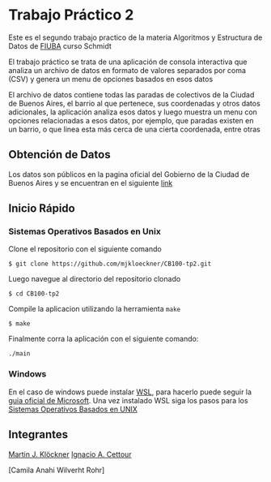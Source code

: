 # Trabajo Práctico 2

Este es el segundo trabajo practico de la materia Algoritmos y Estructura de
Datos de [FIUBA](https://en.wikipedia.org/wiki/Faculty_of_Engineering,_University_of_Buenos_Aires) curso Schmidt

El trabajo práctico se trata de una aplicación de consola interactiva que
analiza un archivo de datos en formato de valores separados por coma (CSV) y
genera un menu de opciones basados en esos datos

El archivo de datos contiene todas las paradas de colectivos de la Ciudad de
Buenos Aires, el barrio al que pertenece, sus coordenadas y otros datos
adicionales, la aplicación analiza esos datos y luego muestra un menu con
opciones relacionadas a esos datos, por ejemplo, que paradas existen en un
barrio, o que linea esta más cerca de una cierta coordenada, entre otras

## Obtención de Datos 

Los datos son públicos en la pagina oficial del Gobierno de la Ciudad de Buenos
Aires y se encuentran en el siguiente [link](https://data.buenosaires.gob.ar/dataset/colectivos-paradas)

## Inicio Rápido

### Sistemas Operativos Basados en Unix 

Clone el repositorio con el siguiente comando

```console
$ git clone https://github.com/mjkloeckner/CB100-tp2.git
```

Luego navegue al directorio del repositorio clonado

```console
$ cd CB100-tp2
```

Compile la aplicacion utilizando la herramienta `make`

```console
$ make
```

Finalmente corra la aplicación con el siguiente comando: 

```console
./main
```

### Windows

En el caso de windows puede instalar
[WSL](https://en.wikipedia.org/wiki/Windows_Subsystem_for_Linux), para hacerlo
puede seguir la [guia oficial de
Microsoft](https://learn.microsoft.com/en-us/windows/wsl/install). Una vez
instalado WSL siga los pasos para los [Sistemas Operativos Basados en
UNIX](#sistemas-operativos-basados-en-unix)

## Integrantes

[Martin J. Klöckner](https://github.com/mjkloeckner) [Ignacio A. Cettour](https://github.com/IgnacioCettour)

[Camila Anahi Wilverht Rohr]
